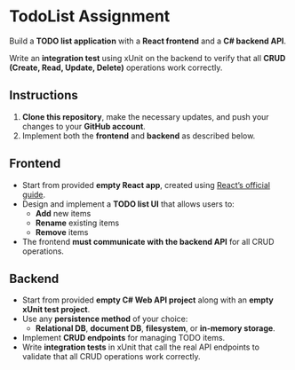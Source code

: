 # TodoList Assignment  

Build a **TODO list application** with a **React frontend** and a **C# backend API**.  

Write an **integration test** using xUnit on the backend to verify that all **CRUD (Create, Read, Update, Delete)** operations work correctly.  

## Instructions  

1. **Clone this repository**, make the necessary updates, and push your changes to your **GitHub account**.  
2. Implement both the **frontend** and **backend** as described below.  

## Frontend  

- Start from provided **empty React app**, created using [React’s official guide](https://react.dev/learn/creating-a-react-app).  
- Design and implement a **TODO list UI** that allows users to:  
  - **Add** new items  
  - **Rename** existing items  
  - **Remove** items  
- The frontend **must communicate with the backend API** for all CRUD operations.  

## Backend  

- Start from provided **empty C# Web API project** along with an **empty xUnit test project**.  
- Use any **persistence method** of your choice:  
  - **Relational DB**, **document DB**, **filesystem**, or **in-memory storage**.  
- Implement **CRUD endpoints** for managing TODO items.  
- Write **integration tests** in xUnit that call the real API endpoints to validate that all CRUD operations work correctly.  

